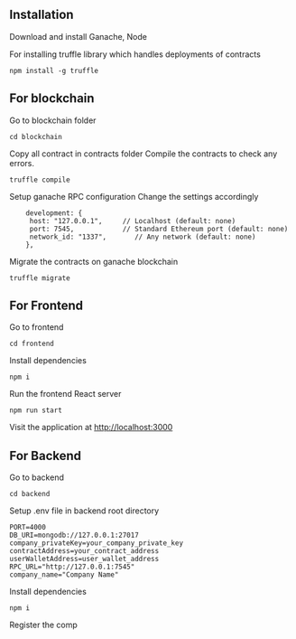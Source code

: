 ## Installation 

Download and install Ganache, Node 

For installing truffle library which handles deployments of contracts

```
npm install -g truffle
```
## For blockchain

Go to blockchain folder 
```
cd blockchain
```
Copy all contract in contracts folder 
Compile the contracts to check any errors. 

```
truffle compile
```
Setup ganache RPC configuration Change the settings accordingly

```
    development: {
     host: "127.0.0.1",     // Localhost (default: none)
     port: 7545,            // Standard Ethereum port (default: none)
     network_id: "1337",       // Any network (default: none)
    },
```
Migrate the contracts on ganache blockchain 

```
truffle migrate
```

## For Frontend

Go to frontend

```
cd frontend
```
Install dependencies 

```
npm i
```
Run the frontend React server

```
npm run start
```

Visit the application at [http://localhost:3000](http://localhost:3000)

## For Backend

Go to backend 

```
cd backend
```

Setup .env file in backend root directory

```
PORT=4000
DB_URI=mongodb://127.0.0.1:27017
company_privateKey=your_company_private_key
contractAddress=your_contract_address
userWalletAddress=user_wallet_address
RPC_URL="http://127.0.0.1:7545"
company_name="Company Name"
```

Install dependencies 

```
npm i
```
Register the comp  

